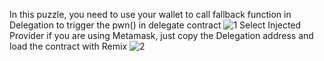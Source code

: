 In this puzzle, you need to use your wallet to call fallback function in Delegation to trigger the pwn() in delegate contract
![1](https://github.com/Vincent71399/ethernaut_solution/assets/10882410/1a523464-196b-4794-88e2-d7ac6740f7d0)
Select Injected Provider if you are using Metamask, just copy the Delegation address and load the contract with Remix
![2](https://github.com/Vincent71399/ethernaut_solution/assets/10882410/5b1dd392-293e-403f-9894-0f17b2a35d24)

